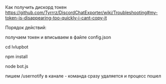 Как получить дискорд токен https://github.com/Tyrrrz/DiscordChatExporter/wiki/Troubleshooting#my-token-is-disappearing-too-quickly-i-cant-copy-it

Порядок действий:

получаем токен и вписываем в файле config.json

cd lvlupbot

npm install

node bot.js

пишем /usernotify в канале - команда сразу удаляется и процесс пошел
